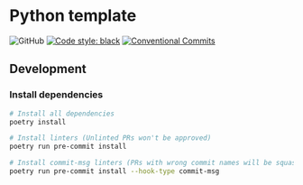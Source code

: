 # Python template

<!-- Be sure to update following badge with repo url: -->
![GitHub](https://img.shields.io/github/license/FUMR/template-python?style=flat-square)
[![Code style: black](https://img.shields.io/badge/code%20style-black-000000?style=flat-square)](https://github.com/psf/black)
[![Conventional Commits](https://img.shields.io/badge/Conventional%20Commits-1.0.0-yellow?style=flat-square)](https://conventionalcommits.org)

## Development
### Install dependencies
```sh
# Install all dependencies
poetry install

# Install linters (Unlinted PRs won't be approved)
poetry run pre-commit install

# Install commit-msg linters (PRs with wrong commit names will be squashed)
poetry run pre-commit install --hook-type commit-msg
```
